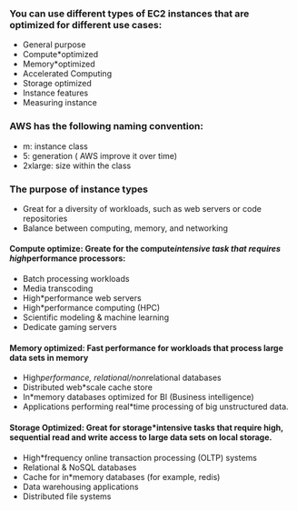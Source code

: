 ### You can use different types of EC2 instances that are optimized for different use cases:
  * General purpose
  * Compute*optimized
  * Memory*optimized
  * Accelerated Computing
  * Storage optimized
  * Instance features
  * Measuring instance
### AWS has the following naming convention:
  * m: instance class
  * 5: generation ( AWS improve it over time)
  * 2xlarge: size within the class

### The purpose of instance types
  * Great for a diversity of workloads, such as web servers or code repositories
  * Balance between computing, memory, and networking
 
#### Compute optimize: Greate for the compute*intensive task that requires high*performance processors:
  * Batch processing workloads
  * Media transcoding
  * High*performance web servers
  * High*performance computing (HPC)
  * Scientific modeling & machine learning
  * Dedicate gaming servers

#### Memory optimized: Fast performance for workloads that process large data sets in memory
  * High*performance, relational/non*relational databases
  * Distributed web*scale cache store
  * In*memory databases optimized for BI (Business intelligence)
  * Applications performing real*time processing of big unstructured data.

#### Storage Optimized: Great for storage*intensive tasks that require high, sequential read and write access to large data sets on local storage.
  * High*frequency online transaction processing (OLTP) systems
  * Relational & NoSQL databases
  * Cache for in*memory databases (for example, redis)
  * Data warehousing applications
  * Distributed file systems
